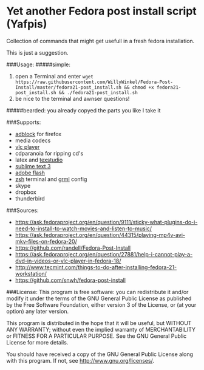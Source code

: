 # Yet another Fedora post install script (Yafpis)
Collection of commands that might get usefull in a fresh fedora installation.

This is just a suggestion.

###Usage:
#####simple:
1. open a Terminal and enter 
```wget https://raw.githubusercontent.com/WillyWinkel/Fedora-Post-Install/master/fedora21-post_install.sh && chmod +x fedora21-post_install.sh && ./fedora21-post_install.sh```
2. be nice to the terminal and awnser questions!

#####bearded:
you already copyed the parts you like I take it

###Supports:
- [adblock](https://addons.mozilla.org/de/firefox/addon/adblock-plus/) for firefox
- media codecs
- [vlc player](http://www.videolan.org/vlc/)
- cdparanoia for ripping cd's
- latex and [texstudio](http://texstudio.sourceforge.net/)
- [sublime text 3](http://www.sublimetext.com/)
- [adobe flash](https://get.adobe.com/flashplayer/?loc=de)
- [zsh](http://www.zsh.org/) terminal and [grml](https://grml.org/zsh/) config
- skype
- dropbox
- thunderbird

###Sources:
- https://ask.fedoraproject.org/en/question/9111/sticky-what-plugins-do-i-need-to-install-to-watch-movies-and-listen-to-music/
- https://ask.fedoraproject.org/en/question/44315/playing-mp4v-avi-mkv-files-on-fedora-20/
- https://github.com/randell/Fedora-Post-Install
- https://ask.fedoraproject.org/en/question/27881/help-i-cannot-play-a-dvd-in-videos-or-vlc-player-in-fedora-18/
- http://www.tecmint.com/things-to-do-after-installing-fedora-21-workstation/
- https://github.com/snwh/fedora-post-install

###License:
This program is free software: you can redistribute it and/or modify
it under the terms of the GNU General Public License as published by
the Free Software Foundation, either version 3 of the License, or
(at your option) any later version.

This program is distributed in the hope that it will be useful,
but WITHOUT ANY WARRANTY; without even the implied warranty of
MERCHANTABILITY or FITNESS FOR A PARTICULAR PURPOSE.  See the
GNU General Public License for more details.

You should have received a copy of the GNU General Public License
along with this program.  If not, see <http://www.gnu.org/licenses/>.
